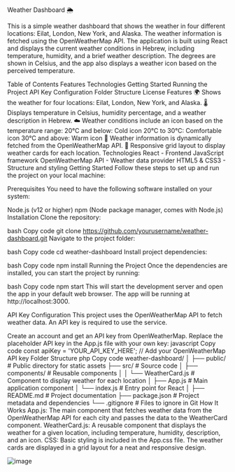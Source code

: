 Weather Dashboard 🌦️

This is a simple weather dashboard that shows the weather in four different locations: Eilat, London, New York, and Alaska. The weather information is fetched using the OpenWeatherMap API. The application is built using React and displays the current weather conditions in Hebrew, including temperature, humidity, and a brief weather description. The degrees are shown in Celsius, and the app also displays a weather icon based on the perceived temperature.

Table of Contents
Features
Technologies
Getting Started
Running the Project
API Key Configuration
Folder Structure
License
Features
🌍 Shows the weather for four locations: Eilat, London, New York, and Alaska.
🌡️ Displays temperature in Celsius, humidity percentage, and a weather description in Hebrew.
☁️ Weather conditions include an icon based on the temperature range:
20°C and below: Cold icon
20°C to 30°C: Comfortable icon
30°C and above: Warm icon
🔁 Weather information is dynamically fetched from the OpenWeatherMap API.
📱 Responsive grid layout to display weather cards for each location.
Technologies
React - Frontend JavaScript framework
OpenWeatherMap API - Weather data provider
HTML5 & CSS3 - Structure and styling
Getting Started
Follow these steps to set up and run the project on your local machine:

Prerequisites
You need to have the following software installed on your system:

Node.js (v12 or higher)
npm (Node package manager, comes with Node.js)
Installation
Clone the repository:

bash
Copy code
git clone https://github.com/yourusername/weather-dashboard.git
Navigate to the project folder:

bash
Copy code
cd weather-dashboard
Install project dependencies:

bash
Copy code
npm install
Running the Project
Once the dependencies are installed, you can start the project by running:

bash
Copy code
npm start
This will start the development server and open the app in your default web browser. The app will be running at http://localhost:3000.

API Key Configuration
This project uses the OpenWeatherMap API to fetch weather data. An API key is required to use the service.

Create an account and get an API key from OpenWeatherMap.
Replace the placeholder API key in the App.js file with your own key:
javascript
Copy code
const apiKey = 'YOUR_API_KEY_HERE'; // Add your OpenWeatherMap API key
Folder Structure
php
Copy code
weather-dashboard/
│
├── public/                # Public directory for static assets
├── src/                   # Source code
│   ├── components/        # Reusable components
│   │   └── WeatherCard.js # Component to display weather for each location
│   ├── App.js             # Main application component
│   └── index.js           # Entry point for React
│
├── README.md              # Project documentation
├── package.json           # Project metadata and dependencies
└── .gitignore             # Files to ignore in Git
How It Works
App.js: The main component that fetches weather data from the OpenWeatherMap API for each city and passes the data to the WeatherCard component.
WeatherCard.js: A reusable component that displays the weather for a given location, including temperature, humidity, description, and an icon.
CSS: Basic styling is included in the App.css file. The weather cards are displayed in a grid layout for a neat and responsive design.

![image](https://github.com/user-attachments/assets/875be23e-e6c9-4198-989f-589afd595eb9)
